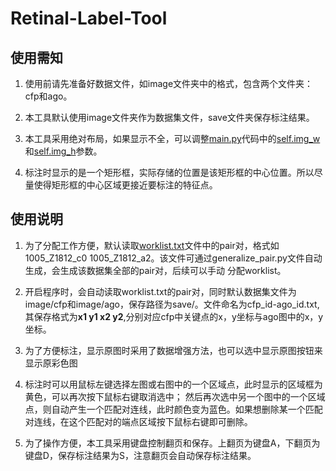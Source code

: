 # Retinal-Label-Tool

## 使用需知

1. 使用前请先准备好数据文件，如image文件夹中的格式，包含两个文件夹：cfp和ago。

2. 本工具默认使用image文件夹作为数据集文件，save文件夹保存标注结果。

3. 本工具采用绝对布局，如果显示不全，可以调整[main.py](https://github.com/QzAnsel/Retinal-Label-Tool/blob/master/main.py)代码中的[self.img_w](https://github.com/QzAnsel/Retinal-Label-Tool/blob/master/main.py#L30)和[self.img_h](https://github.com/QzAnsel/Retinal-Label-Tool/blob/185ba2b16af30cf5062989cb9b085d8c78221080/main.py#L31)参数。

4. 标注时显示的是一个矩形框，实际存储的位置是该矩形框的中心位置。所以尽量使得矩形框的中心区域更接近要标注的特征点。

## 使用说明

1. 为了分配工作方便，默认读取[worklist.txt](https://github.com/QzAnsel/Retinal-Label-Tool/blob/master/worklist.txt)文件中的pair对，格式如1005_Z1812_c0 1005_Z1812_a2。该文件可通过generalize_pair.py文件自动生成，会生成该数据集全部的pair对，后续可以手动
分配worklist。

2. 开启程序时，会自动读取worklist.txt的pair对，同时默认数据集文件为image/cfp和image/ago，保存路径为save/。文件命名为cfp_id-ago_id.txt,其保存格式为**x1 y1 x2 y2**,分别对应cfp中关键点的x，y坐标与ago图中的x，y坐标。

3. 为了方便标注，显示原图时采用了数据增强方法，也可以选中显示原图按钮来显示原彩色图

4. 标注时可以用鼠标左键选择左图或右图中的一个区域点，此时显示的区域框为黄色，可以再次按下鼠标右键取消选中；
然后再次选中另一个图中的一个区域点，则自动产生一个匹配对连线，此时颜色变为蓝色。如果想删除某一个匹配对连线，在这个匹配对的端点区域按下鼠标右键即可删除。

5. 为了操作方便，本工具采用键盘控制翻页和保存。上翻页为键盘A，下翻页为键盘D，保存标注结果为S，注意翻页会自动保存标注结果。
